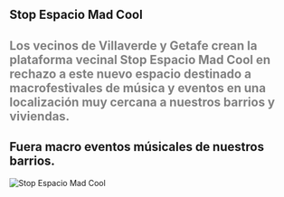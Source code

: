 ## Stop Espacio Mad Cool ##  
## <span style="color:grey">Los vecinos de Villaverde y Getafe crean la plataforma vecinal Stop Espacio Mad Cool en rechazo a este nuevo espacio destinado a macrofestivales de música y eventos en una localización muy cercana a nuestros barrios y viviendas.</span>

## Fuera macro eventos músicales de nuestros barrios.  

![Stop Espacio Mad Cool](https://drive.google.com/thumbnail?id=1-XoaMez3mgg0Ib-mSANfhgHL9Y2yb1AQ&sz=w1000)
